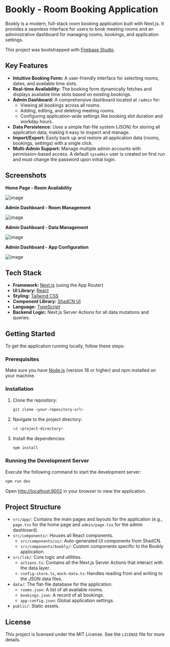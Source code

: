 # Bookly - Room Booking Application

Bookly is a modern, full-stack room booking application built with Next.js. It provides a seamless interface for users to book meeting rooms and an administrative dashboard for managing rooms, bookings, and application settings.

This project was bootstrapped with [Firebase Studio](https://firebase.google.com/studio).

## Key Features

- **Intuitive Booking Form:** A user-friendly interface for selecting rooms, dates, and available time slots.
- **Real-time Availability:** The booking form dynamically fetches and displays available time slots based on existing bookings.
- **Admin Dashboard:** A comprehensive dashboard located at `/admin` for:
  - Viewing all bookings across all rooms.
  - Adding, editing, and deleting meeting rooms.
  - Configuring application-wide settings like booking slot duration and workday hours.
- **Data Persistence:** Uses a simple flat-file system (JSON) for storing all application data, making it easy to inspect and manage.
- **Import/Export:** Easily back up and restore all application data (rooms, bookings, settings) with a single click.
- **Multi-Admin Support:** Manage multiple admin accounts with permission-based access. A default `sysadmin` user is created on first run and must change the password upon initial login.

## Screenshots

**Home Page - Room Availability**

![image](https://github.com/user-attachments/assets/6f1b2992-5d37-423e-b7d1-ee5cbe04b489)


**Admin Dashboard - Room Management**

![image](https://github.com/user-attachments/assets/e9ecbce5-ca31-401b-8310-cde250e86538)


**Admin Dashboard - Data Management**

![image](https://github.com/user-attachments/assets/4c52f3fb-3510-40ea-9434-8659c4879ab1)


**Admin Dashboard - App Configuration**

![image](https://github.com/user-attachments/assets/7c305326-3d92-478f-9cb8-167a88e8b31b)


## Tech Stack

- **Framework:** [Next.js](https://nextjs.org/) (using the App Router)
- **UI Library:** [React](https://reactjs.org/)
- **Styling:** [Tailwind CSS](https://tailwindcss.com/)
- **Component Library:** [ShadCN UI](https://ui.shadcn.com/)
- **Language:** [TypeScript](https://www.typescriptlang.org/)
- **Backend Logic:** Next.js Server Actions for all data mutations and queries.

## Getting Started

To get the application running locally, follow these steps:

### Prerequisites

Make sure you have [Node.js](https://nodejs.org/) (version 18 or higher) and npm installed on your machine.

### Installation

1.  Clone the repository:
    ```bash
    git clone <your-repository-url>
    ```
2.  Navigate to the project directory:
    ```bash
    cd <project-directory>
    ```
3.  Install the dependencies:
    ```bash
    npm install
    ```

### Running the Development Server

Execute the following command to start the development server:

```bash
npm run dev
```

Open [http://localhost:9002](http://localhost:9002) in your browser to view the application.

## Project Structure

- `src/app/`: Contains the main pages and layouts for the application (e.g., `page.tsx` for the home page and `admin/page.tsx` for the admin dashboard).
- `src/components/`: Houses all React components.
  - `src/components/ui/`: Auto-generated UI components from ShadCN.
  - `src/components/bookly/`: Custom components specific to the Bookly application.
- `src/lib/`: Core logic and utilities.
  - `actions.ts`: Contains all the Next.js Server Actions that interact with the data layer.
  - `config-store.ts`, `mock-data.ts`: Handles reading from and writing to the JSON data files.
- `data/`: The flat-file database for the application.
  - `rooms.json`: A list of all available rooms.
  - `bookings.json`: A record of all bookings.
  - `app-config.json`: Global application settings.
- `public/`: Static assets.

## License

This project is licensed under the MIT License. See the `LICENSE` file for more details.
